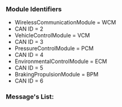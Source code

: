 ### Module Identifiers
* WirelessCommunicationModule = WCM
 *  CAN ID = 2
* VehicleControlModule = VCM
 * CAN ID = 3
*	PressureControlModule = PCM
 * CAN ID = 4
*	EnvironmentalControlModule = ECM
 * CAN ID = 5
*	BrakingPropulsionModule = BPM
 * CAN ID = 6

### Message's List:

